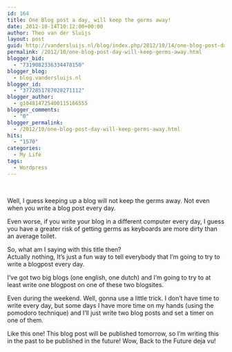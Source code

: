 ```yaml
---
id: 164
title: One Blog post a day, will keep the germs away!
date: 2012-10-14T10:12:00+00:00
author: Theo van der Sluijs
layout: post
guid: http://vandersluijs.nl/blog/index.php/2012/10/14/one-blog-post-day-will-keep-germs-away/
permalink: /2012/10/one-blog-post-day-will-keep-germs-away.html
blogger_bid:
  - "7319082336334478150"
blogger_blog:
  - blog.vandersluijs.nl
blogger_id:
  - "3772851787028271112"
blogger_author:
  - g104814725400115166555
blogger_comments:
  - "0"
blogger_permalink:
  - /2012/10/one-blog-post-day-will-keep-germs-away.html
hits:
  - "1570"
categories:
  - My Life
tags:
  - Wordpress
---
```

<div>
   
</div>

Well, I guess keeping up a blog will not keep the germs away. Not even when you write a blog post every day.

Even worse, if you write your blog in a different computer every day, I guess you have a greater risk of getting germs as keyboards are more dirty than an average toilet.

So, what am I saying with this title then?  
<a name="more"></a>Actually nothing, It&#8217;s just a fun way to tell everybody that I&#8217;m going to try to write a blogpost every day.

I&#8217;ve got two big blogs (one english, one dutch) and I&#8217;m going to try to at least write one blogpost on one of these two blogsites.

Even during the weekend. Well, gonna use a little trick. I don&#8217;t have time to write every day, but some days I have more time on my hands (using the pomodoro technique) and I&#8217;ll just write two blog posts and set a timer on one of them.

Like this one! This blog post will be published tomorrow, so I&#8217;m writing this in the past to be published in the future! Wow, Back to the Future deja vu!